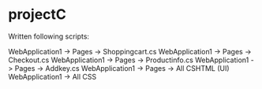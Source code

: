 # projectC

Written following scripts:

WebApplication1 -> Pages -> Shoppingcart.cs
WebApplication1 -> Pages -> Checkout.cs
WebApplication1 -> Pages -> Productinfo.cs
WebApplication1 -> Pages -> Addkey.cs
WebApplication1 -> Pages -> All CSHTML (UI)
WebApplication1 -> All CSS

